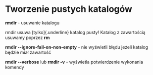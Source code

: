 # Tworzenie pustych katalogów

**rmdir** - usuwanie katalogu

rmdir usuwa [tylko]{.underline} katalog pusty! Katalog z zawartością
usuwamy poprzez **rm**

**rmdir --ignore-fail-on-non-empty** - nie wyświetli błędu jeżeli
katalog będzie miał zawartość

**rmdir --verbose** lub **rmdir -v** - wyświetla potwierdzenie wykonania
komendy

